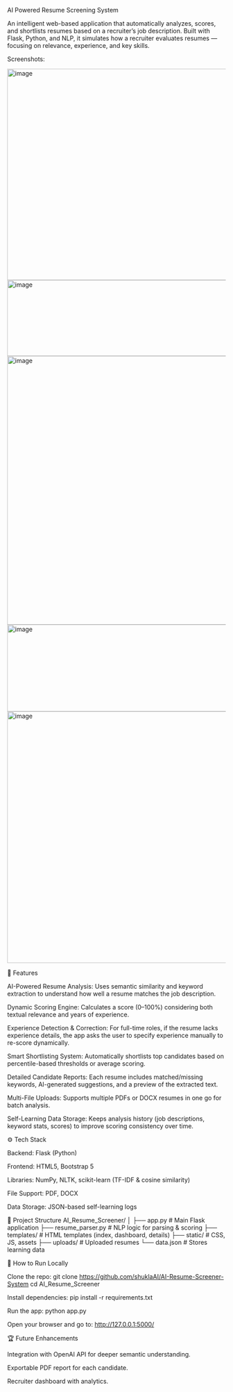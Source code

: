 AI Powered Resume Screening System

An intelligent web-based application that automatically analyzes, scores, and shortlists resumes based on a recruiter’s job description. Built with Flask, Python, and NLP, it simulates how a recruiter evaluates resumes — focusing on relevance, experience, and key skills.


Screenshots:

<img width="1109" height="487" alt="image" src="https://github.com/user-attachments/assets/63eac6d1-4cc8-418a-a317-48c2d818a367" />
<img width="1105" height="175" alt="image" src="https://github.com/user-attachments/assets/d8e6770d-e635-41b4-84d0-6e2aec0d49ec" />
<img width="1125" height="619" alt="image" src="https://github.com/user-attachments/assets/8aca2d84-59e8-410b-b78e-b7049788d458" />
<img width="1132" height="200" alt="image" src="https://github.com/user-attachments/assets/2bc9da6b-cedf-4bd3-9a78-db24c261eed9" />
<img width="1114" height="580" alt="image" src="https://github.com/user-attachments/assets/4c3f6b1b-1fdb-49fb-88eb-d151e67ff8dd" />



🚀 Features

AI-Powered Resume Analysis:
Uses semantic similarity and keyword extraction to understand how well a resume matches the job description.

Dynamic Scoring Engine:
Calculates a score (0–100%) considering both textual relevance and years of experience.

Experience Detection & Correction:
For full-time roles, if the resume lacks experience details, the app asks the user to specify experience manually to re-score dynamically.

Smart Shortlisting System:
Automatically shortlists top candidates based on percentile-based thresholds or average scoring.

Detailed Candidate Reports:
Each resume includes matched/missing keywords, AI-generated suggestions, and a preview of the extracted text.

Multi-File Uploads:
Supports multiple PDFs or DOCX resumes in one go for batch analysis.

Self-Learning Data Storage:
Keeps analysis history (job descriptions, keyword stats, scores) to improve scoring consistency over time.

⚙️ Tech Stack

Backend: Flask (Python)

Frontend: HTML5, Bootstrap 5

Libraries: NumPy, NLTK, scikit-learn (TF-IDF & cosine similarity)

File Support: PDF, DOCX

Data Storage: JSON-based self-learning logs


📁 Project Structure
AI_Resume_Screener/
│
├── app.py                 # Main Flask application
├── resume_parser.py       # NLP logic for parsing & scoring
├── templates/             # HTML templates (index, dashboard, details)
├── static/                # CSS, JS, assets
├── uploads/               # Uploaded resumes
└── data.json              # Stores learning data

🧩 How to Run Locally

Clone the repo:
git clone https://github.com/shuklaAI/AI-Resume-Screener-System
cd AI_Resume_Screener


Install dependencies:
pip install -r requirements.txt


Run the app:
python app.py


Open your browser and go to:
http://127.0.0.1:5000/

🏆 Future Enhancements

Integration with OpenAI API for deeper semantic understanding.

Exportable PDF report for each candidate.





Recruiter dashboard with analytics.
